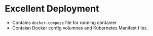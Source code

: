 # Excellent Deployment

- Contains `docker-compose` file for running container
- Contaisn Docker config volumnes and Kubernetes Manifest files.
